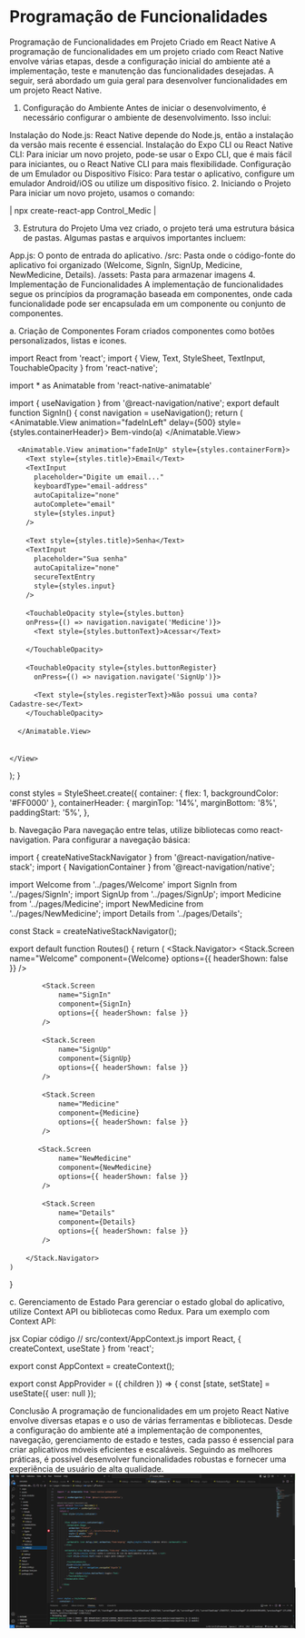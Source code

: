 # Programação de Funcionalidades

Programação de Funcionalidades em Projeto Criado em React Native
A programação de funcionalidades em um projeto criado com React Native envolve várias etapas, desde a configuração inicial do ambiente até a implementação, teste e manutenção das funcionalidades desejadas. A seguir, será abordado um guia geral para desenvolver funcionalidades em um projeto React Native.

1. Configuração do Ambiente
Antes de iniciar o desenvolvimento, é necessário configurar o ambiente de desenvolvimento. Isso inclui:

Instalação do Node.js: React Native depende do Node.js, então a instalação da versão mais recente é essencial.
Instalação do Expo CLI ou React Native CLI: Para iniciar um novo projeto, pode-se usar o Expo CLI, que é mais fácil para iniciantes, ou o React Native CLI para mais flexibilidade.
Configuração de um Emulador ou Dispositivo Físico: Para testar o aplicativo, configure um emulador Android/iOS ou utilize um dispositivo físico.
2. Iniciando o Projeto
Para iniciar um novo projeto, usamos o comando:


| npx create-react-app Control_Medic |


3. Estrutura do Projeto
Uma vez criado, o projeto terá uma estrutura básica de pastas. Algumas pastas e arquivos importantes incluem:

App.js: O ponto de entrada do aplicativo.
/src: Pasta onde o código-fonte do aplicativo foi organizado (Welcome, SignIn, SignUp, Medicine, NewMedicine, Details).
/assets: Pasta para armazenar imagens
4. Implementação de Funcionalidades
A implementação de funcionalidades segue os princípios da programação baseada em componentes, onde cada funcionalidade pode ser encapsulada em um componente ou conjunto de componentes.

a. Criação de Componentes
Foram criados componentes como botões personalizados, listas e icones.

import React from 'react';
import { View, Text, StyleSheet, TextInput, TouchableOpacity } from 'react-native';

import * as Animatable from 'react-native-animatable'

import { useNavigation } from '@react-navigation/native';
export default function SignIn() {
  const navigation = useNavigation();
  return (
    <View style={styles.container}>
      <Animatable.View animation="fadeInLeft" delay={500} style={styles.containerHeader}>
        <Text style={styles.message}>Bem-vindo(a)</Text>
      </Animatable.View>

      <Animatable.View animation="fadeInUp" style={styles.containerForm}>
        <Text style={styles.title}>Email</Text>
        <TextInput
          placeholder="Digite um email..."
          keyboardType="email-address"
          autoCapitalize="none"
          autoComplete="email"
          style={styles.input}
        />

        <Text style={styles.title}>Senha</Text>
        <TextInput
          placeholder="Sua senha"
          autoCapitalize="none"
          secureTextEntry
          style={styles.input}
        />

        <TouchableOpacity style={styles.button}
        onPress={() => navigation.navigate('Medicine')}>
          <Text style={styles.buttonText}>Acessar</Text>
          
        </TouchableOpacity>

        <TouchableOpacity style={styles.buttonRegister}
          onPress={() => navigation.navigate('SignUp')}>

          <Text style={styles.registerText}>Não possui uma conta? Cadastre-se</Text>
        </TouchableOpacity>

      </Animatable.View>


    </View>
  );
}

const styles = StyleSheet.create({
  container: {
    flex: 1,
    backgroundColor: '#FF0000'
  },
  containerHeader: {
    marginTop: '14%',
    marginBottom: '8%',
    paddingStart: '5%',
  },

b. Navegação
Para navegação entre telas, utilize bibliotecas como react-navigation. Para configurar a navegação básica:

import { createNativeStackNavigator } from '@react-navigation/native-stack';
import { NavigationContainer } from '@react-navigation/native';

import Welcome from '../pages/Welcome'
import SignIn from '../pages/SignIn';
import SignUp from '../pages/SignUp';
import Medicine from '../pages/Medicine';
import NewMedicine from '../pages/NewMedicine';
import Details from '../pages/Details';


const Stack = createNativeStackNavigator();

export default function Routes() {
    return (
        <Stack.Navigator>
            <Stack.Screen
                name="Welcome"
                component={Welcome}
                options={{ headerShown: false }}
            />

            <Stack.Screen
                name="SignIn"
                component={SignIn}
                options={{ headerShown: false }}
            />

            <Stack.Screen
                name="SignUp"
                component={SignUp}
                options={{ headerShown: false }}
            />

            <Stack.Screen
                name="Medicine"
                component={Medicine}
                options={{ headerShown: false }}
            />
           
           <Stack.Screen
                name="NewMedicine"
                component={NewMedicine}
                options={{ headerShown: false }}
            />
            
            <Stack.Screen
                name="Details"
                component={Details}
                options={{ headerShown: false }}
            />
           
        </Stack.Navigator>
    )



}



c. Gerenciamento de Estado
Para gerenciar o estado global do aplicativo, utilize Context API ou bibliotecas como Redux. Para um exemplo com Context API:

jsx
Copiar código
// src/context/AppContext.js
import React, { createContext, useState } from 'react';

export const AppContext = createContext();

export const AppProvider = ({ children }) => {
  const [state, setState] = useState({ user: null });


Conclusão
A programação de funcionalidades em um projeto React Native envolve diversas etapas e o uso de várias ferramentas e bibliotecas. Desde a configuração do ambiente até a implementação de componentes, navegação, gerenciamento de estado e testes, cada passo é essencial para criar aplicativos móveis eficientes e escaláveis. Seguindo as melhores práticas, é possível desenvolver funcionalidades robustas e fornecer uma experiência de usuário de alta qualidade.
![vscode](img/vscode.png)
